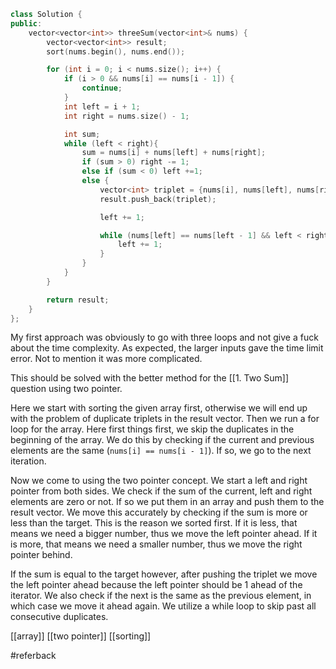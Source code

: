 ```cpp
class Solution {
public:
    vector<vector<int>> threeSum(vector<int>& nums) {
        vector<vector<int>> result;
        sort(nums.begin(), nums.end());

        for (int i = 0; i < nums.size(); i++) {
            if (i > 0 && nums[i] == nums[i - 1]) {
                continue;
            }
            int left = i + 1;
            int right = nums.size() - 1;

            int sum;
            while (left < right){
                sum = nums[i] + nums[left] + nums[right];
                if (sum > 0) right -= 1;
                else if (sum < 0) left +=1;
                else {
                    vector<int> triplet = {nums[i], nums[left], nums[right]};
                    result.push_back(triplet);

                    left += 1;

                    while (nums[left] == nums[left - 1] && left < right){
                        left += 1;
                    }
                }
            }
        }

        return result;
    }
};
```

My first approach was obviously to go with three loops and not give a fuck about the time complexity. As expected, the larger inputs gave the time limit error. Not to mention it was more complicated.

This should be solved with the better method for the [[1. Two Sum]] question using two pointer. 

Here we start with sorting the given array first, otherwise we will end up with the problem of duplicate triplets in the result vector. Then we run a for loop for the array. Here first things first, we skip the duplicates in the beginning of the array.  We do this by checking if the current and previous elements are the same (`nums[i] == nums[i - 1]`).  If so, we go to the next iteration.

Now we come to using the two pointer concept. We start a left and right pointer from both sides. We check if the sum of the current, left and right elements are zero or not. If so we put them in an array and push them to the result vector. We move this accurately by checking if the sum is more or less than the target. This is the reason we sorted first. If it is less, that means we need a bigger number, thus we move the left pointer ahead. If it is more, that means we need a smaller number, thus we move the right pointer behind.

If the sum is equal to the target however, after pushing the triplet we move the left pointer ahead because the left pointer should be 1 ahead of the iterator. We also check if the next is the same as the previous element, in which case we move it ahead again. We utilize a while loop to skip past all consecutive duplicates.

[[array]]
[[two pointer]]
[[sorting]]

#referback 